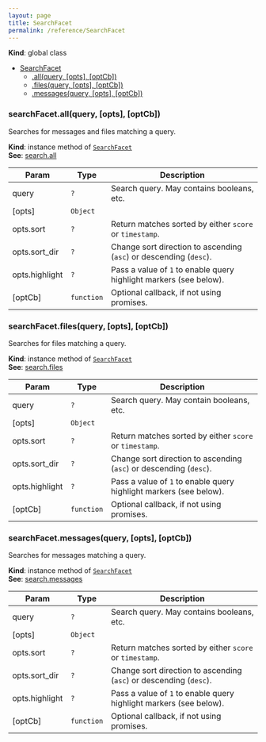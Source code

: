 ```yaml
---
layout: page
title: SearchFacet
permalink: /reference/SearchFacet
---
```

**Kind**: global class  

* [SearchFacet](#SearchFacet)
    * [.all(query, [opts], [optCb])](#SearchFacet+all)
    * [.files(query, [opts], [optCb])](#SearchFacet+files)
    * [.messages(query, [opts], [optCb])](#SearchFacet+messages)

<a name="SearchFacet+all"></a>

### searchFacet.all(query, [opts], [optCb])
Searches for messages and files matching a query.

**Kind**: instance method of <code>[SearchFacet](#SearchFacet)</code>  
**See**: [search.all](https://api.slack.com/methods/search.all)  

| Param | Type | Description |
| --- | --- | --- |
| query | <code>?</code> | Search query. May contains booleans, etc. |
| [opts] | <code>Object</code> |  |
| opts.sort | <code>?</code> | Return matches sorted by either `score` or `timestamp`. |
| opts.sort_dir | <code>?</code> | Change sort direction to ascending (`asc`) or descending (`desc`). |
| opts.highlight | <code>?</code> | Pass a value of `1` to enable query highlight markers (see below). |
| [optCb] | <code>function</code> | Optional callback, if not using promises. |

<a name="SearchFacet+files"></a>

### searchFacet.files(query, [opts], [optCb])
Searches for files matching a query.

**Kind**: instance method of <code>[SearchFacet](#SearchFacet)</code>  
**See**: [search.files](https://api.slack.com/methods/search.files)  

| Param | Type | Description |
| --- | --- | --- |
| query | <code>?</code> | Search query. May contain booleans, etc. |
| [opts] | <code>Object</code> |  |
| opts.sort | <code>?</code> | Return matches sorted by either `score` or `timestamp`. |
| opts.sort_dir | <code>?</code> | Change sort direction to ascending (`asc`) or descending (`desc`). |
| opts.highlight | <code>?</code> | Pass a value of `1` to enable query highlight markers (see below). |
| [optCb] | <code>function</code> | Optional callback, if not using promises. |

<a name="SearchFacet+messages"></a>

### searchFacet.messages(query, [opts], [optCb])
Searches for messages matching a query.

**Kind**: instance method of <code>[SearchFacet](#SearchFacet)</code>  
**See**: [search.messages](https://api.slack.com/methods/search.messages)  

| Param | Type | Description |
| --- | --- | --- |
| query | <code>?</code> | Search query. May contains booleans, etc. |
| [opts] | <code>Object</code> |  |
| opts.sort | <code>?</code> | Return matches sorted by either `score` or `timestamp`. |
| opts.sort_dir | <code>?</code> | Change sort direction to ascending (`asc`) or descending (`desc`). |
| opts.highlight | <code>?</code> | Pass a value of `1` to enable query highlight markers (see below). |
| [optCb] | <code>function</code> | Optional callback, if not using promises. |

